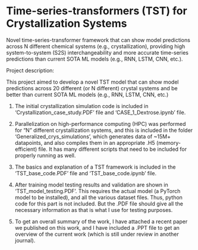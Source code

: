 # Time-series-transformers (TST) for Crystallization Systems
Novel time-series-transformer framework that can show model predictions across N different chemical systems (e.g., crystallization), providing high system-to-system (S2S) interchangeability and more accurate time-series predictions than current SOTA ML models (e.g., RNN, LSTM, CNN, etc.). 


Project description:
 
This project aimed to develop a novel TST model that can show model predictions across 20 different (or N different) crystal systems and be better than current SOTA ML models (e.g., RNN, LSTM, CNN, etc.) 
 
1. The initial crystallization simulation code is included in ‘Crystallization_case_study.PDF’ file and ‘CASE_1_Dextrose.ipynb’ file.
 
2. Parallelization on high-performance computing (HPC) was performed for “N” different crystallization systems, and this is included in the folder ‘Generalized_crys_simulations’, which generates data of ~15M+ datapoints, and also compiles them in an appropriate .H5 (memory-efficient) file. It has many different scripts that need to be included for properly running as well. 
 
3. The basics and explanation of a TST framework is included in the ‘TST_base_code.PDF’ file and ‘TST_base_code.ipynb’ file.
 
4. After training model testing results and validation are shown in ‘TST_model_testing.PDF’. This requires the actual model (a PyTorch model to be installed), and all the various dataset files. Thus, python code for this part is not included. But the .PDF file should give all the necessary information as that is what I use for testing purposes.
 
5. To get an overall summary of the work, I have attached a recent paper we published on this work, and I have included a .PPT file to get an overview of the current work (which is still under review in another journal). 

